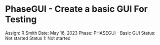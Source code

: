 # PhaseGUI - Create a basic GUI For Testing

Assign: R.Smith
Date: May 16, 2023
Phase: PHASEGUI - Basic GUI
Status: Not started
Status 1: Not started
